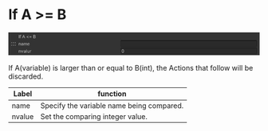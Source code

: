 
# If A >= B
![IfLessThanOrEqual](img/IfLessThanOrEqual.jpg)

If A(variable) is larger than or equal to B(int), the Actions that follow will be discarded.


|  Label |  function  |
| ----   | ---- |
| name | Specify the variable name being compared. |
| nvalue | Set the comparing integer value. |


